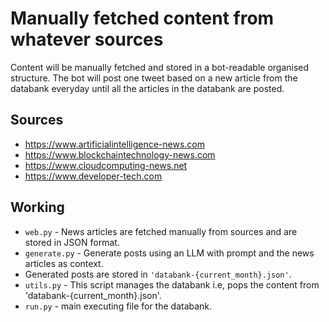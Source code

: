 # Manually fetched content from whatever sources

Content will be manually fetched and stored in a bot-readable organised structure. 
The bot will post one tweet based on a new article from the databank everyday until all the articles in the databank are posted.

## Sources

- https://www.artificialintelligence-news.com
- https://www.blockchaintechnology-news.com
- https://www.cloudcomputing-news.net
- https://www.developer-tech.com

## Working

- <code>web.py</code> - News articles are fetched manually from sources and are stored in JSON format.
- <code>generate.py</code> - Generate posts using an LLM with prompt and the news articles as context.
- Generated posts are stored in <code>'databank-{current_month}.json'</code>.
- <code>utils.py</code> - This script manages the databank i.e, pops the content from 'databank-{current_month}.json'.
- <code>run.py</code> - main executing file for the databank.

